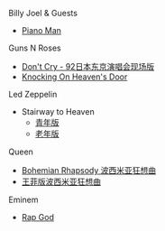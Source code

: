 Billy Joel & Guests 
  - [Piano Man](http://www.tudou.com/programs/view/QKpsbqT6Lts/)

Guns N Roses
  - [Don't Cry - 92日本东京演唱会现场版](http://v.youku.com/v_show/id_XMzM5ODkwNjgw.html)  
  - [Knocking On Heaven's Door](http://v.youku.com/v_show/id_XMjIwMjcwOTgw.html)

Led Zeppelin
  - Stairway to Heaven  
    - [青年版](http://v.youku.com/v_show/id_XMjAzOTA3NTYw.html)
    - [老年版](http://v.youku.com/v_show/id_XNDgzNTUwNzg4.html)

Queen
  - [Bohemian Rhapsody 波西米亚狂想曲](http://v.youku.com/v_show/id_XMzAyOTc4Nzcy.html)
  - [王菲版波西米亚狂想曲](http://v.youku.com/v_show/id_XNzAyNDEzNjI0.html)

Eminem
 - [Rap God](http://v.youku.com/v_show/id_XNjQwODMxNDcy.html)


